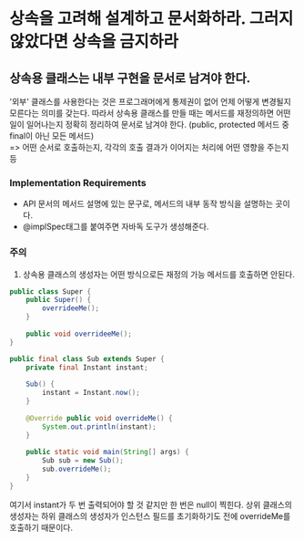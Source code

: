 # 상속을 고려해 설계하고 문서화하라. 그러지 않았다면 상속을 금지하라
## 상속용 클래스는 내부 구현을 문서로 남겨야 한다. 
   '외부' 클래스를 사용한다는 것은 프로그래머에게 통제권이 없어 언제 어떻게 변경될지 모른다는 의미를 갖는다. 
따라서 상속용 클래스를 만들 때는 메서드를 재정의하면 어떤 일이 일어나는지 정확히 정리하여 문서로 남겨야 한다. (public, protected 메서드 중 final이 아닌 모든 메서드) <br> 
=> 어떤 순서로 호출하는지, 각각의 호출 결과가 이어지는 처리에 어떤 영향을 주는지 등

### Implementation Requirements 
 - API 문서의 메서드 설명에 있는 문구로, 메서드의 내부 동작 방식을 설명하는 곳이다.
 - @implSpec태그를 붙여주면 자바독 도구가 생성해준다.

### 주의
1. 상속용 클래스의 생성자는 어떤 방식으로든 재정의 가능 메서드를 호출하면 안된다.

~~~java
public class Super {
    public Super() {
        overrideeMe();
    }
    
    public void overrideeMe();
}

public final class Sub extends Super {
    private final Instant instant;
    
    Sub() {
        instant = Instant.now();
    }
    
    @Override public void overrideMe() {
        System.out.println(instant);
    }
    
    public static void main(String[] args) {
        Sub sub = new Sub();
        sub.overrideMe();
    }
}
~~~

여기서 instant가 두 번 출력되어야 할 것 같지만 한 번은 null이 찍힌다. 상위 클래스의 생성자는 하위 클래스의 생성자가 인스턴스 필드를 초기화하기도 전에 overrideMe를 호출하기 때문이다.
